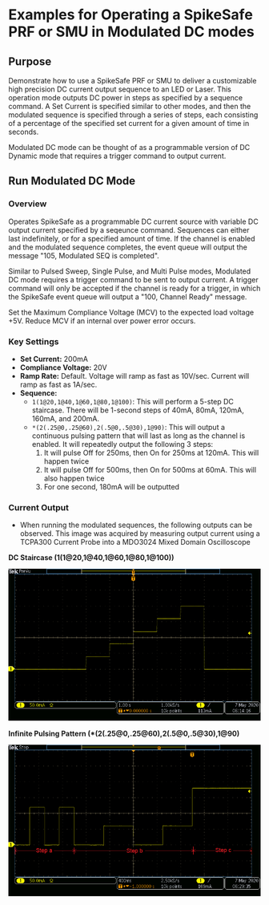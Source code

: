 # Examples for Operating a SpikeSafe PRF or SMU in Modulated DC modes

## **Purpose**
Demonstrate how to use a SpikeSafe PRF or SMU to deliver a customizable high precision DC current output sequence to an LED or Laser.  This operation mode outputs DC power in steps as specified by a sequence command. A Set Current is specified similar to other modes, and then the modulated sequence is specified through a series of steps, each consisting of a percentage of the specified set current for a given amount of time in seconds.

Modulated DC mode can be thought of as a programmable version of DC Dynamic mode that requires a trigger command to output current.

## **Run Modulated DC Mode**

### Overview 
Operates SpikeSafe as a programmable DC current source with variable DC output current specified by a seqeunce command. Sequences can either last indefinitely, or for a specified amount of time. If the channel is enabled and the modulated sequence completes, the event queue will output the message "105, Modulated SEQ is completed".

Similar to Pulsed Sweep, Single Pulse, and Multi Pulse modes, Modulated DC mode requires a trigger command to be sent to output current. A trigger command will only be accepted if the channel is ready for a trigger, in which the SpikeSafe event queue will output a "100, Channel Ready" message.

Set the Maximum Compliance Voltage (MCV) to the expected load voltage +5V. Reduce MCV if an internal over power error occurs. 

### Key Settings 
- **Set Current:** 200mA
- **Compliance Voltage:** 20V
- **Ramp Rate:** Default. Voltage will ramp as fast as 10V/sec. Current will ramp as fast as 1A/sec.
- **Sequence:**
    - `1(1@20,1@40,1@60,1@80,1@100)`: This will perform a 5-step DC staircase. There will be 1-second steps of 40mA, 80mA, 120mA, 160mA, and 200mA.
    - `*(2(.25@0,.25@60),2(.5@0,.5@30),1@90)`: This will output a continuous pulsing pattern that will last as long as the channel is enabled. It will repeatedly output the following 3 steps:
        1. It will pulse Off for 250ms, then On for 250ms at 120mA. This will happen twice
        2. It will pulse Off for 500ms, then On for 500ms at 60mA. This will also happen twice 
        3. For one second, 180mA will be outputted

### Current Output
- When running the modulated sequences, the following outputs can be observed. This image was acquired by measuring output current using a TCPA300 Current Probe into a MDO3024 Mixed Domain Oscilloscope

**DC Staircase (1(1@20,1@40,1@60,1@80,1@100))**

![](DC_Staircase_Sequence.png)

**Infinite Pulsing Pattern (*(2(.25@0,.25@60),2(.5@0,.5@30),1@90)**

![](Pulsing_Pattern_Sequence.png)

